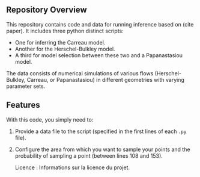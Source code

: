 
## Repository Overview

This repository contains code and data for running inference based on (cite paper). It includes three python distinct scripts:

- One for inferring the Carreau model.
- Another for the Herschel-Bulkley model.
- A third for model selection between these two and a Papanastasiou model.

The data consists of numerical simulations of various flows (Herschel-Bulkley, Carreau, or Papanastasiou) in different geometries with varying parameter sets.

## Features

With this code, you simply need to:

1. Provide a data file to the script (specified in the first lines of each `.py` file).
2. Configure the area from which you want to sample your points and the probability of sampling a point (between lines 108 and 153).

    Licence : Informations sur la licence du projet.
